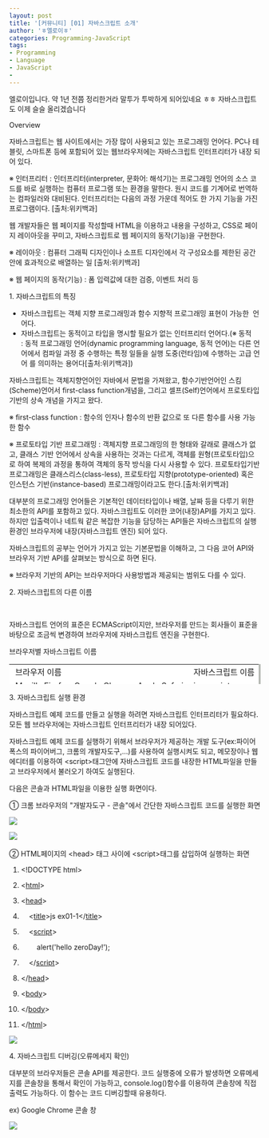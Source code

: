 ```yaml
---
layout: post
title: '[커뮤니티] [01] 자바스크립트 소개'
author: 'ㅎ엘로이ㅎ'
categories: Programming-JavaScript
tags:
- Programming
- Language
- JavaScript
-
---
```



<script> location.href='https://cafe.naver.com/develoid/701685' ; </script>

<p>엘로이입니다. 약 1년 전쯤 정리한거라 말투가 투박하게 되어있네요 ㅎㅎ 자바스크립트도 이제 슬슬 올리겠습니다</p>
<p></p>
<p>Overview</p>
자바스크립트는 웹 사이트에서는 가장 많이 사용되고 있는 프로그래밍 언어다. PC나 테블릿, 스마트폰 등에 포함되어 있는 웹브라우저에는 자바스크립트 인터프리터가 내장 되어 있다.<p><p>※ 인터프리터 :&nbsp;인터프리터(interpreter, 문화어: 해석기)는 프로그래밍 언어의 소스 코드를 바로 실행하는 컴퓨터 프로그램 또는 환경을 말한다. 원시 코드를 기계어로 번역하는 컴파일러와 대비된다. 인터프리터는 다음의 과정 가운데 적어도 한 가지 기능을 가진 프로그램이다. [출처:위키백과]</p>
</blockquote><p>웹 개발자들은 웹 페이지를 작성할때 HTML을 이용하고 내용을 구성하고, CSS로 페이지 레이아웃을 꾸미고, 자바스크립트로 웹 페이지의 동작(기능)을 구현한다.</p>
<p>※ 레이아웃 : 컴퓨터 그래픽 디자인이나 소프트 디자인에서 각 구성요소를 제한된 공간안에 효과적으로 배열하는 일 [출처:위키백과]</p>
<p>※ 웹 페이지의 동작(기능) : 폼 입력값에 대한 검증, 이벤트 처리 등</p>
</blockquote><p>1. 자바스크립트의 특징</p>
<p><ul ><li >자바스크립트는 객체 지향 프로그래밍과 함수 지향적 프로그래밍 표현이 가능한 &nbsp;언어다.</li><li >자바스크립트는 동적이고 타입을 명시할 필요가 없는 인터프리터 언어다.(※&nbsp;동적 :&nbsp;동적 프로그래밍 언어(dynamic programming language, 동적 언어)는 다른 언어에서 컴파일 과정 중 수행하는 특정 일들을 실행 도중(런타임)에 수행하는 고급 언어 를 의미하는 용어다[출처:위키백과])</li></ul><p>자바스크립트는 객체지향언어인 자바에서 문법을 가져왔고, 함수기반언어인 스킴(Scheme)언어서 first-class function개념을, 그리고 셀프(Self)언어에서 프로토타입 기반의 상속 개념을 가지고 왔다.</p>
</p>
<p><p>※ first-class function : 함수의 인자나 함수의 반환 값으로 또 다른 함수를 사용 가능한 함수</p>
<p>※&nbsp;프로토타입 기반 프로그래밍 : 객체지향 프로그래밍의 한 형태와 갈래로 클래스가 없고, 클래스 기반 언어에서 상속을 사용하는 것과는 다르게, 객체를 원형(프로토타입)으로 하여 복제의 과정을 통하여 객체의 동작 방식을 다시 사용할 수 있다. 프로토타입기반 프로그래밍은 클래스리스(class-less), 프로토타입 지향(prototype-oriented) 혹은 인스턴스 기반(instance-based) 프로그래밍이라고도 한다.[출처:위키백과]&nbsp;</p>
</p>
</blockquote><p><p>대부분의 프로그래밍 언어들은 기본적인 데이터타입이나 배열, 날짜 등을 다루기 위한 최소한의 API를 포함하고 있다. 자바스크립트도 이러한 코어(내장)API를 가지고 있다. 하지만 입출력이나 네트웍 같은 복잡한 기능을 담당하는 API들은 자바스크립트의 실행환경인 브라우저에 내장(자바스크립트 엔진) 되어 있다.</p>
<p>자바스크립트의 공부는 언어가 가지고 있는 기본문법을 이해하고, 그 다음 코어 API와 브라우저 기반 API를 살펴보는 방식으로 하면 된다.</p>
</p>
<p><p>※ 브라우저 기반의 API는 브라우저마다 사용방법과 제공되는 범위도 다를 수 있다.</p>
</p>
</blockquote><p><p>2. 자바스크립트의 다른 이름</p>
<p>&nbsp;&nbsp;</p>
<p>자바스크립트 언어의 표준은 ECMAScript이지만, 브라우저를 만드는 회사들이 표준을 바탕으로 조금씩 변경하여 브라우저에 자바스크립트 엔진을 구현한다.&nbsp;</p>
<p>브라우저별 자바스크립트 이름</p>
<p><a  target="_blank"></a><table  height="40" bgcolor="#b7bbb5"   ><tbody><tr bgcolor="#ffffff"><td  >&nbsp;브라우저 이름</td><td  >&nbsp;자바스크립트 이름</td></tr><tr bgcolor="#ffffff"><td >&nbsp;Mozilla Firefox, Google Chrome, Apple Safari</td><td >&nbsp;javascript</td></tr><tr bgcolor="#ffffff"><td >&nbsp;Internet Explorer</td><td >&nbsp;jscript</td></tr><tr bgcolor="#ffffff"><td >&nbsp;Opera</td><td >&nbsp;ECMAScript</td></tr></tbody></table></p>
<p>3. 자바스크립트 실행 환경</p>
<p>자바스크립트 예제 코드를 만들고 실행을 하려면 자바스크립트 인터프리터가 필요하다. 모든 웹 브라우저에는 자바스크립트 인터프리터가 내장 되어있다.</p>
<p>자바스크립트 예제 코드를 실행하기 위해서 브라우저가 제공하는 개발 도구(ex:파이어폭스의 파이어버그, 크롬의 개발자도구,...)를 사용하여 실행시켜도 되고, 메모장이나 웹 에디터를 이용하여 &lt;script&gt;태그안에 자바스크립트 코드를 내장한 HTML파일을 만들고 브라우저에서 불러오기 하여도 실행된다.</p>
<p>다음은 콘솔과 HTML파일을 이용한 실행 화면이다.</p>
<p>①&nbsp;크롬 브라우저의 "개발자도구 - 콘솔"에서 간단한 자바스크립트 코드를 실행한 화면</p>
<p><img src="https://dthumb-phinf.pstatic.net/?src=%22https%3A%2F%2Fcafeptthumb-phinf.pstatic.net%2F20140509_164%2Fzeroday7_1399612741169K8tWD_PNG%2F%25BD%25BA%25C5%25A9%25B8%25B0%25BC%25A6_2014-05-09_%25BF%25C0%25C8%25C4_2.17.49.png%3Ftype%3Dw740%22&amp;type=cafe_wa740"></p>
<p><img src="https://dthumb-phinf.pstatic.net/?src=%22https%3A%2F%2Fcafeptthumb-phinf.pstatic.net%2F20140509_211%2Fzeroday7_1399605598110eJwWH_PNG%2F%25BD%25BA%25C5%25A9%25B8%25B0%25BC%25A6_2014-05-09_%25BF%25C0%25C8%25C4_12.18.38.png%3Ftype%3Dw740%22&amp;type=cafe_wa740">&nbsp;&nbsp;</p>
<p>② HTML페이지의 &lt;head&gt; 태그 사이에 &lt;script&gt;태그를 삽입하여 실행하는 화면</p>
<p><ol ><li ><p>&lt;!DOCTYPE html&gt;</p>
</li><li ><p>&lt;<a href="http://december.com/html/4/element/html.html">html</a>&gt;</p>
</li><li ><p>&lt;<a href="http://december.com/html/4/element/head.html">head</a>&gt;</p>
</li><li ><p>&nbsp; &nbsp;&nbsp;&lt;<a href="http://december.com/html/4/element/title.html">title</a>&gt;js ex01-1&lt;/<a href="http://december.com/html/4/element/title.html">title</a>&gt;</p>
</li><li ><p>&nbsp; &nbsp;&nbsp;&lt;<a href="http://december.com/html/4/element/script.html">script</a>&gt;</p>
</li><li ><p>&nbsp; &nbsp; &nbsp; &nbsp; alert('hello zeroDay!');</p>
</li><li ><p>&nbsp; &nbsp;&nbsp;&lt;/<a href="http://december.com/html/4/element/script.html">script</a>&gt;</p>
</li><li ><p>&lt;/<a href="http://december.com/html/4/element/head.html">head</a>&gt;</p>
</li><li ><p>&lt;<a href="http://december.com/html/4/element/body.html">body</a>&gt;</p>
</li><li ><p>&lt;/<a href="http://december.com/html/4/element/body.html">body</a>&gt;</p>
</li><li ><p>&lt;/<a href="http://december.com/html/4/element/html.html">html</a>&gt;</p>
</li></ol></p>
<p><img src="https://dthumb-phinf.pstatic.net/?src=%22https%3A%2F%2Fcafeptthumb-phinf.pstatic.net%2F20140509_35%2Fzeroday7_1399613308751gKQno_PNG%2F%25BD%25BA%25C5%25A9%25B8%25B0%25BC%25A6_2014-05-09_%25BF%25C0%25C8%25C4_2.27.46.png%3Ftype%3Dw740%22&amp;type=cafe_wa740"></p>
<p>4. 자바스크립트 디버깅(오류메세지 확인)</p>
<p>대부분의 브라우저들은 콘솔 API를 제공한다.&nbsp;코드 실행중에 오류가 발생하면 오류메세지를 콘솔창을 통해서 확인이 가능하고,&nbsp;console.log()함수를 이용하여 콘솔창에 직접 출력도 가능하다. 이 함수는 코드 디버깅할때 유용하다.&nbsp;</p>
<p>ex) Google Chrome 콘솔 창</p>
<p><img src="https://dthumb-phinf.pstatic.net/?src=%22https%3A%2F%2Fcafeptthumb-phinf.pstatic.net%2F20140509_54%2Fzeroday7_13996140200041IpN2_PNG%2F%25BD%25BA%25C5%25A9%25B8%25B0%25BC%25A6_2014-05-09_%25BF%25C0%25C8%25C4_2.36.28.png%3Ftype%3Dw740%22&amp;type=cafe_wa740"></p>
